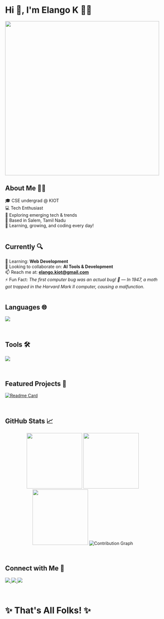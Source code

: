 # Hi 👋, I'm Elango K 👨‍💻

<img src="https://user-images.githubusercontent.com/74038190/212750147-854a394f-fee9-4080-9770-78a4b7ece53f.gif" width="500">

## About Me 🙋‍♂️

🎓 CSE undergrad @ KIOT <br>
💻 Tech Enthusiast  
🚀 Exploring emerging tech & trends  
🌴 Based in Salem, Tamil Nadu  
🔁 Learning, growing, and coding every day!  
<br>

## Currently 🔍

🌱 Learning: **Web Development**  
👯 Looking to collaborate on: **AI Tools & Development**  
📫 Reach me at: **elango.kiot@gmail.com**  
⚡ Fun Fact: *The first computer bug was an actual bug! 🐛 — In 1947, a moth got trapped in the Harvard Mark II computer, causing a malfunction.*  
<br>

## Languages 🌐

<p align="left">
<!-- Programming Languages -->
<img src="https://skillicons.dev/icons?i=py,java,html,css,js" /><br>
</p>
<br>

## Tools 🛠  
<p align="left">
<!-- Tools -->
<img src="https://skillicons.dev/icons?i=vscode,git,github" /><br>
</p>
<br>

## Featured Projects 🚀

[![Readme Card](https://github-readme-stats.vercel.app/api/pin/?username=Logic-Loom-00&repo=Article_Recommendation&theme=highcontrast)](https://github.com/Logic-Loom-00/Article_Recommendation)

<!-- Add more projects like this -->
<br>

## GitHub Stats 📈  

<p align="center">
  <!-- Stats -->
  <img src="http://github-profile-summary-cards.vercel.app/api/cards/stats?username=Elango-Kannan-00&theme=highcontrast" height="180em" />
  
  <!-- Top Languages -->
  <img src="http://github-profile-summary-cards.vercel.app/api/cards/repos-per-language?username=Elango-Kannan-00&theme=highcontrast" height="180em" />
  
 <img src="https://streak-stats.demolab.com?user=Elango-Kannan-00&theme=highcontrast&ring=yellow&fire=yellow&currStreakNum=yellow&sideNums=yellow&currStreakLabel=white&hide_border=true" height="180em" />

 <img src="https://github-readme-activity-graph.vercel.app/graph?username=Elango-Kannan-00&theme=high-contrast&line=FFD700&point=FFD700" alt="Contribution Graph" />


</p>
<br>

## Connect with Me 🤝  

<p align="left">
  <a href="https://www.linkedin.com/in/elango-kannan-bbaa3928b" target="blank">
    <img src="https://skillicons.dev/icons?i=linkedin" />
  </a> 
  <a href="mailto:elango.kiot@gmail.com">
    <img src="https://skillicons.dev/icons?i=gmail" />
  </a> 
  <a href="https://x.com/Elango_Kannan_0">
    <img src="https://skillicons.dev/icons?i=twitter" />
  </a>
</p>
<br>

# ✨ That's All Folks! ✨
